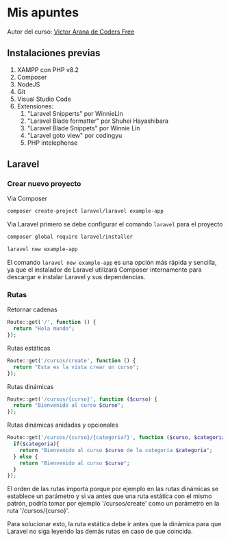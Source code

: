 # Mis apuntes

Autor del curso: [Victor Arana de Coders Free](https://codersfree.com/cursos/aprende-laravel-desde-cero)

## Instalaciones previas

1. XAMPP con PHP v8.2
2. Composer
3. NodeJS
4. Git
5. Visual Studio Code
6. Extensiones:
   1. "Laravel Snipperts" por WinnieLin
   2. "Laravel Blade formatter" por Shuhei Hayashibara
   3. "Laravel Blade Snippets" por Winnie Lin
   4. "Laravel goto view" por codingyu
   5. PHP intelephense

## Laravel

### Crear nuevo proyecto

Via Composer

```bash
composer create-project laravel/laravel example-app
```

Via Laravel primero se debe configurar el comando `laravel` para el proyecto

```bash
composer global require laravel/installer

laravel new example-app
```

El comando `laravel new example-app` es una opción más rápida y sencilla, ya que el instalador de Laravel utilizará Composer internamente para descargar e instalar Laravel y sus dependencias.

### Rutas

Retornar cadenas

```php
Route::get('/', function () {
  return "Hola mundo";
});
```

Rutas estáticas

```php
Route::get('/cursos/create', function () {
  return "Esta es la vista crear un curso";
});
```

Rutas dinámicas

```php
Route::get('/cursos/{curso}', function ($curso) {
  return "Bienvenido al curso $curso";
});
```

Rutas dinámicas anidadas y opcionales

```php
Route::get('/cursos/{curso}/{categoria?}', function ($curso, $categoria = null) {
  if($categoria){
    return "Bienvenido al curso $curso de la categoría $categoria";
  } else {
    return "Bienvenido al curso $curso";
  }
});
```

El orden de las rutas importa porque por ejemplo en las rutas dinámicas se establece un parámetro y si va antes que una ruta estática con el mismo patrón, podría tomar por ejemplo '/cursos/create' como un parámetro en la ruta '/cursos/{curso}'.

Para solucionar esto, la ruta estática debe ir antes que la dinámica para que Laravel no siga leyendo las demás rutas en caso de que coincida.
